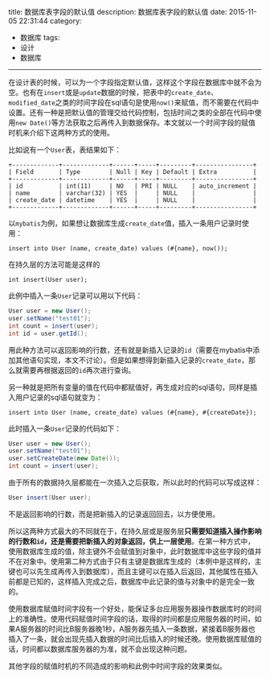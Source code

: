 title: 数据库表字段的默认值
description: 数据库表字段的默认值
date: 2015-11-05 22:31:44
category:
- 数据库
tags:
- 设计
- 数据库
---
在设计表的时候，可以为一个字段指定默认值，这样这个字段在数据库中就不会为空。也有在`insert`或是`update`数据的时候，把表中的`create_date`、`modified_date`之类的时间字段在sql语句是使用`now()`来赋值，而不需要在代码中设置。还有一种是把默认值的管理交给代码控制，包括时间之类的全部在代码中使用`new Date()`等方法获取之后再传入到数据保存。本文就以一个时间字段的赋值时机来介绍下这两种方式的使用。

比如说有一个`User`表，表结果如下：
```
+-------------+-------------+------+-----+---------+----------------+
| Field       | Type        | Null | Key | Default | Extra          |
+-------------+-------------+------+-----+---------+----------------+
| id          | int(11)     | NO   | PRI | NULL    | auto_increment |
| name        | varchar(32) | YES  |     | NULL    |                |
| create_date | datetime    | YES  |     | NULL    |                |
+-------------+-------------+------+-----+---------+----------------+
```
以`mybatis`为例，如果想让数据库生成`create_date`值，插入一条用户记录时使用：
```
insert into User (name, create_date) values (#{name}, now());
```
在持久层的方法可能是这样的
```
int insert(User user);
```
此例中插入一条`User`记录可以用以下代码：
``` java
User user = new User();
user.setName("test01");
int count = insert(user);
int id = user.getId();
```
用此种方法可以返回影响的行数，还有就是新插入记录的`id`（需要在mybatis中添加其他语句实现，本文不讨论）。但是如果想得到新插入记录的`create_date`，那么就需要再根据返回的`id`再次进行查询。

<!--more-->

另一种就是把所有变量的值在代码中都赋值好，再生成对应的sql语句，同样是插入用户记录的sql语句就变为：
```
insert into User (name, create_date) values (#{name}, #{createDate});
```
此时插入一条`User`记录的代码如下：
``` java
User user = new User();
user.setName("test01");
user.setCreateDate(new Date());
int count = insert(user);
```
由于所有的数据持久层都能在一次插入之后获取，所以此时的代码可以写成这样：
``` java
User insert(User user);
```
不是返回影响的行数，而是把新插入的记录返回回去，以方便使用。

所以这两种方式最大的不同就在于，在持久层或是服务层**只需要知道插入操作影响的行数和`id`，还是需要把新插入的对象返回，供上一层使用**。在第一种方式中，使用数据库生成的值，除主键外不会赋值到对象中，此时数据库中这些字段的值并不在对象中。使用第二种方式由于只有主键是数据库生成的（本例中是这样的，主键也可以先生成再传入到数据库），而且主键可以在插入后返回，其他属性在插入前都是已知的，这样插入完成之后，数据库中此记录的值与对象中的是完全一致的。

使用数据库赋值时间字段有一个好处，能保证多台应用服务器操作数据库时的时间上的准确性。使用代码赋值时间字段的话，取得的时间都是应用服务器的时间，如果A服务器的时间比B服务器晚1秒，A服务器先插入一条数据，紧接着B服务器也插入了一条，就会出现先插入数据的时间比后插入的时候还晚。使用数据库赋值的话，时间都以数据库服务器的为准，就不会出现这种问题。

其他字段的赋值时机的不同造成的影响和此例中时间字段的效果类似。
